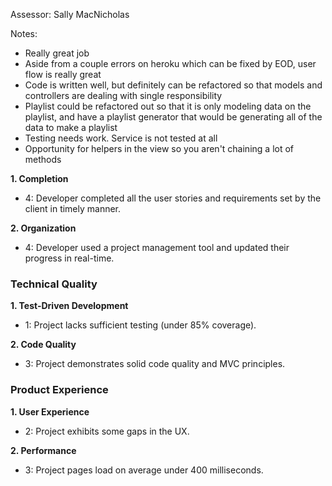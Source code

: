Assessor: Sally MacNicholas

Notes:
* Really great job
* Aside from a couple errors on heroku which can be fixed by EOD, user flow is
 really great
* Code is written well, but definitely can be refactored so that models and
 controllers are dealing with single responsibility
* Playlist could be refactored out so that it is only modeling data on the
 playlist, and have a playlist generator that would be generating all of the
 data to make a playlist
* Testing needs work. Service is not tested at all
* Opportunity for helpers in the view so you aren't chaining a lot of methods

**1. Completion**

* 4: Developer completed all the user stories and requirements set by the client in timely manner.

**2. Organization**

* 4: Developer used a project management tool and updated their progress in real-time.

### Technical Quality

**1. Test-Driven Development**

* 1: Project lacks sufficient testing (under 85% coverage).

**2. Code Quality**

* 3: Project demonstrates solid code quality and MVC principles.

### Product Experience

**1. User Experience**

* 2: Project exhibits some gaps in the UX.

**2. Performance**

* 3: Project pages load on average under 400 milliseconds.
